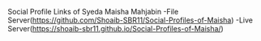 Social Profile Links of Syeda Maisha Mahjabin 
-File Server(https://github.com/Shoaib-SBR11/Social-Profiles-of-Maisha)
-Live Server(https://shoaib-sbr11.github.io/Social-Profiles-of-Maisha/)
